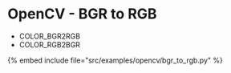 # OpenCV - BGR to RGB

* COLOR_BGR2RGB
* COLOR_RGB2BGR

{% embed include file="src/examples/opencv/bgr_to_rgb.py" %}


